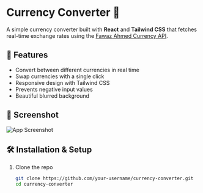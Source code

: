 # Currency Converter 💱

A simple currency converter built with **React** and **Tailwind CSS** that fetches real-time exchange rates using the [Fawaz Ahmed Currency API](https://github.com/fawazahmed0/currency-api).

## 🚀 Features
- Convert between different currencies in real time
- Swap currencies with a single click
- Responsive design with Tailwind CSS
- Prevents negative input values
- Beautiful blurred background

## 📸 Screenshot
![App Screenshot](https://images.pexels.com/photos/33230886/pexels-photo-33230886/free-photo-of-modern-architecture-at-new-york-oculus.jpeg)

## 🛠️ Installation & Setup

1. Clone the repo
   ```bash
   git clone https://github.com/your-username/currency-converter.git
   cd currency-converter
